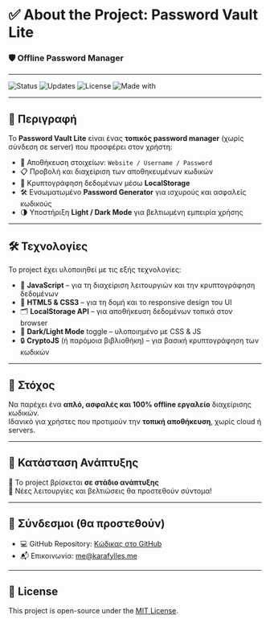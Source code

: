 # ✅ About the Project: **Password Vault Lite**  
### 🛡️ Offline Password Manager

---

![Status](https://img.shields.io/badge/status-in%20progress-blue)
![Updates](https://img.shields.io/badge/updates-planned-lightgrey)
![License](https://img.shields.io/badge/license-MIT-blue)
![Made with](https://img.shields.io/badge/Made%20with-HTML%20%7C%20CSS%20%7C%20JS-orange)

---

## 🔐 Περιγραφή

Το **Password Vault Lite** είναι ένας **τοπικός password manager** (χωρίς σύνδεση σε server) που προσφέρει στον χρήστη:

- 💾 Αποθήκευση στοιχείων: `Website / Username / Password`
- 📋 Προβολή και διαχείριση των αποθηκευμένων κωδικών
- 🔐 Κρυπτογράφηση δεδομένων μέσω **LocalStorage**
- 🛠️ Ενσωματωμένο **Password Generator** για ισχυρούς και ασφαλείς κωδικούς
- 🌗 Υποστήριξη **Light / Dark Mode** για βελτιωμένη εμπειρία χρήσης

---

## 🛠️ Τεχνολογίες

Το project έχει υλοποιηθεί με τις εξής τεχνολογίες:

- 🧠 **JavaScript** – για τη διαχείριση λειτουργιών και την κρυπτογράφηση δεδομένων  
- 🎨 **HTML5 & CSS3** – για τη δομή και το responsive design του UI  
- 🗂️ **LocalStorage API** – για αποθήκευση δεδομένων τοπικά στον browser  
- 🌙 **Dark/Light Mode** toggle – υλοποιημένο με CSS & JS  
- 🔒 **CryptoJS** (ή παρόμοια βιβλιοθήκη) – για βασική κρυπτογράφηση των κωδικών

---

## 🎯 Στόχος

Να παρέχει ένα **απλό, ασφαλές και 100% offline εργαλείο** διαχείρισης κωδικών.  
Ιδανικό για χρήστες που προτιμούν την **τοπική αποθήκευση**, χωρίς cloud ή servers.

---

## 🚧 Κατάσταση Ανάπτυξης

🔨 Το project βρίσκεται **σε στάδιο ανάπτυξης**  
📌 Νέες λειτουργίες και βελτιώσεις θα προστεθούν σύντομα!

---

## 📎 Σύνδεσμοι (θα προστεθούν)

- 💻 GitHub Repository: [Κώδικας στο GitHub](https://github.com/Crimeeee/Passord-Vault-Lite)
- 📬 Επικοινωνία: [me@karafylles.me](mailto:me@karafylles.me)

---

## 📝 License

This project is open-source under the [MIT License](LICENSE).
